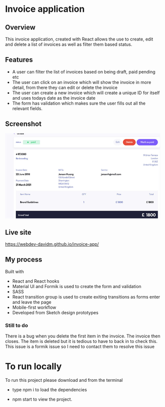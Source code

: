 # Invoice application

## Overview

This invoice application, created with React allows the use to create, edit and delete a list of invoices as well as filter them based status.

## Features

- A user can filter the list of invoices based on being draft, paid pending etc
- The user can click on an invoice which will show the invoice in more detail, from there they can edit or delete the invoice
- The user can create a new invoice which will create a unique ID for itself and uses todays date as the invoice date
- The form has validation which makes sure the user fills out all the relevant fields.

## Screenshot

![](/invoice.jpg)

## Live site

https://webdev-davidm.github.io/invoice-app/

## My process

Built with

- React and React hooks
- Material UI and Formik is used to create the form and validation
- SASS
- React transition group is used to create exiting transitions as forms enter and leave the page
- Mobile-first workflow
- Developed from Sketch design prototypes

### Still to do

There is a bug when you delete the first item in the invoice. The invoice then closes. The item is deleted but it is tedious to have to back in to check this. This issue is a formik issue so I need to contact them to resolve this issue

# To run locally

To run this project please download and from the terminal

- type npm i to load the dependencies

- npm start to view the project.
